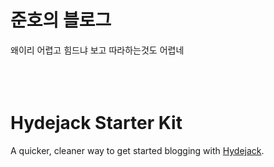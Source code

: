 # 준호의 블로그 


왜이리 어렵고 힘드냐
보고 따라하는것도 어렵네
<br/>
<br/>
<br/>
<br/>





# Hydejack Starter Kit

A quicker, cleaner way to get started blogging with [Hydejack](https://hydejack.com/).

